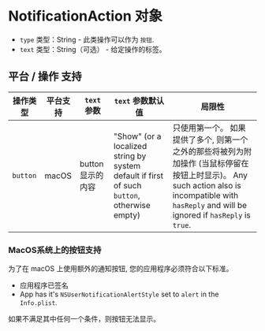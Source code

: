 # NotificationAction 对象

* `type` 类型：String - 此类操作可以作为 `按钮`.
* `text` 类型：String（可选） - 给定操作的标签。

## 平台 / 操作 支持

| 操作类型     | 平台支持  | `text` 参数    | `text` 参数默认值                                                                                | 局限性                                                                                                                                                  |
| -------- | ----- | ------------ | ------------------------------------------------------------------------------------------- | ---------------------------------------------------------------------------------------------------------------------------------------------------- |
| `button` | macOS | button 显示的内容 | "Show" (or a localized string by system default if first of such `button`, otherwise empty) | 只使用第一个。 如果提供了多个, 则第一个之外的那些将被列为附加操作 (当鼠标停留在按钮上时显示)。 Any such action also is incompatible with `hasReply` and will be ignored if `hasReply` is `true`. |

### MacOS系统上的按钮支持

为了在 macOS 上使用额外的通知按钮, 您的应用程序必须符合以下标准。

* 应用程序已签名
* App has it's `NSUserNotificationAlertStyle` set to `alert` in the `Info.plist`.

如果不满足其中任何一个条件，则按钮无法显示。